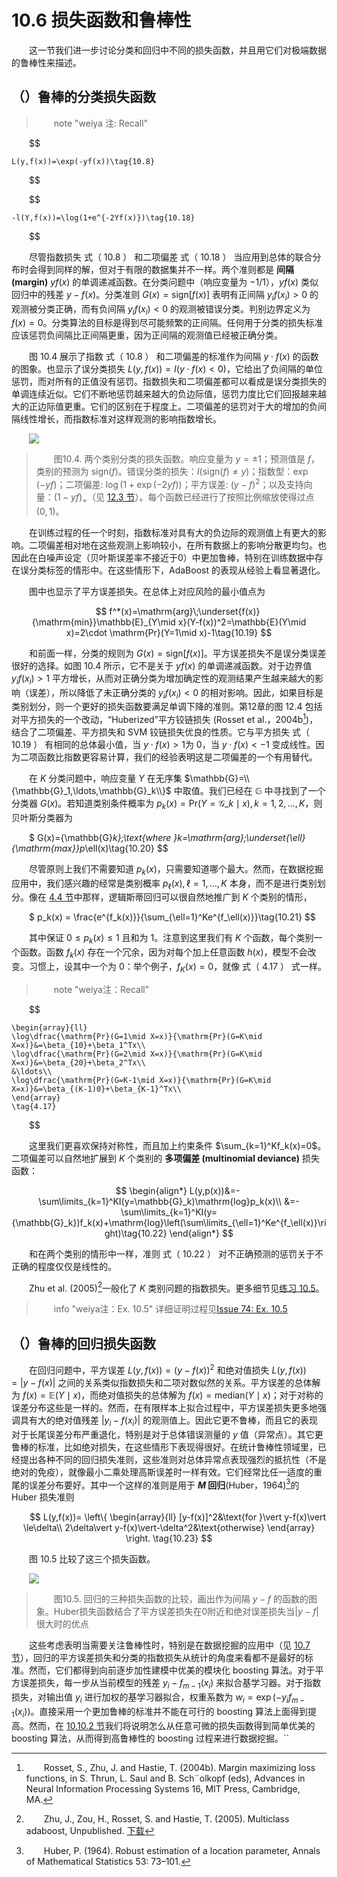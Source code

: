 # 10.6 损失函数和鲁棒性

<style>p{text-indent:2em;2}</style>

这一节我们进一步讨论分类和回归中不同的损失函数，并且用它们对极端数据的鲁棒性来描述。

## （）鲁棒的分类损失函数

> note "weiya 注: Recall"
    
$$

    L(y,f(x))=\exp(-yf(x))\tag{10.8}
    
$$

    
$$

    -l(Y,f(x))=\log(1+e^{-2Yf(x)})\tag{10.18}
    
$$

尽管指数损失 式（ 10.8 ） 和二项偏差 式（ 10.18 ） 当应用到总体的联合分布时会得到同样的解，但对于有限的数据集并不一样。两个准则都是 **间隔 (margin)** $yf(x)$ 的单调递减函数。在分类问题中（响应变量为 $-1/1$），$yf(x)$ 类似回归中的残差 $y-f(x)$。分类准则 $G(x)=\mathrm{sign}[f(x)]$ 表明有正间隔 $y_if(x_i)>0$ 的观测被分类正确，而有负间隔 $y_if(x_i)<0$ 的观测被错误分类。判别边界定义为 $f(x)=0$。分类算法的目标是得到尽可能频繁的正间隔。任何用于分类的损失标准应该惩罚负间隔比正间隔更重，因为正间隔的观测值已经被正确分类。

图 10.4 展示了指数 式（ 10.8 ） 和二项偏差的标准作为间隔 $y\cdot f(x)$ 的函数的图象。也显示了误分类损失 $L(y,f(x))=I(y\cdot f(x) < 0)$，它给出了负间隔的单位惩罚，而对所有的正值没有惩罚。指数损失和二项偏差都可以看成是误分类损失的单调连续近似。它们不断地惩罚越来越大的负边际值，惩罚力度比它们回报越来越大的正边际值更重。它们的区别在于程度上。二项偏差的惩罚对于大的增加的负间隔线性增长，而指数标准对这样观测的影响指数增长。

![](../img/10/fig10.4.png)

> 图10.4. 两个类别分类的损失函数。响应变量为 $y=\pm 1$；预测值是 $f$，类别的预测为 $\mathrm{sign}(f)$。错误分类的损失：$I(\mathrm{sign}(f)\neq y)$；指数型：$\exp(-yf)$；二项偏差: $\log(1+\exp(-2yf))$；平方误差: $(y-f)^2$；以及支持向量：$(1-yf)_+$（见 [12.3 节](/12-Support-Vector-Machines-and-Flexible-Discriminants/12.3-Support-Vector-Machines-and-Kernels/index.html)）。每个函数已经进行了按照比例缩放使得过点 $(0,1)$。

在训练过程的任一个时刻，指数标准对具有大的负边际的观测值上有更大的影响。二项偏差相对地在这些观测上影响较小，在所有数据上的影响分散更均匀。也因此在白噪声设定（贝叶斯误差率不接近于0）中更加鲁棒，特别在训练数据中存在误分类标签的情形中。在这些情形下，AdaBoost 的表现从经验上看显著退化。

图中也显示了平方误差损失。在总体上对应风险的最小值点为

$$
f^*(x)=\mathrm{arg}\;\underset{f(x)}{\mathrm{min}}\mathbb{E}_{Y\mid x}(Y-f(x))^2=\mathbb{E}(Y\mid x)=2\cdot \mathrm{Pr}(Y=1\mid x)-1\tag{10.19}
$$

和前面一样，分类的规则为 $G(x)=\mathrm{sign}[f(x)]$。平方误差损失不是误分类误差很好的选择。如图 10.4 所示，它不是关于 $yf(x)$ 的单调递减函数。对于边界值 $y_if(x_i)>1$ 平方增长，从而对正确分类为增加确定性的观测结果产生越来越大的影响（误差），所以降低了未正确分类的 $y_if(x_i) < 0$ 的相对影响。因此，如果目标是类别划分，则一个更好的损失函数要满足单调下降的准则。第12章的图 12.4 包括对平方损失的一个改动，“Huberized”平方铰链损失 (Rosset et al.，2004b[^1])，结合了二项偏差、平方损失和 SVM 铰链损失优良的性质。它与平方损失 式（ 10.19 ） 有相同的总体最小值，当 $y\cdot f(x) > 1$为 0，当 $y\cdot f(x) < -1$ 变成线性。因为二项函数比指数更容易计算，我们的经验表明这是二项偏差的一个有用替代。

在 $K$ 分类问题中，响应变量 $Y$ 在无序集 $\mathbb{G}=\\{\mathbb{G}_1,\ldots,\mathbb{G}_k\\}$ 中取值。我们已经在 $\mathbb{G}$ 中寻找到了一个分类器 $G(x)$。若知道类别条件概率为 $p_k(x)=\mathrm{Pr}(Y=\mathcal {G}\_k\mid x),k=1,2,\ldots,K$，则贝叶斯分类器为

$
G(x)={\mathbb{G}_k}\;\text{where }k=\mathrm{arg}\;\underset{\ell}{\mathrm{max}}p_\ell(x)\tag{10.20}
$$

尽管原则上我们不需要知道 $p_k(x)$，只需要知道哪个最大。然而，在数据挖掘应用中，我们感兴趣的经常是类别概率 $p_\ell(x),\ell=1,\ldots,K$ 本身，而不是进行类别划分。像在 [4.4 节](../04-Linear-Methods-for-Classification/4.4-Logistic-Regression/index.html)中那样，逻辑斯蒂回归可以很自然地推广到 $K$ 个类别的情形，


$
p_k(x) = \frac{e^{f_k(x)}}{\sum_{\ell=1}^Ke^{f_\ell(x)}}\tag{10.21}
$$

其中保证 $0\le p_k(x)\le 1$ 且和为 $1$。注意到这里我们有 $K$ 个函数，每个类别一个函数。函数 $f_k(x)$ 存在一个冗余，因为对每个加上任意函数 $h(x)$，模型不会改变。习惯上，设其中一个为 $0$：举个例子，$f_K(x)=0$，就像 式（ 4.17 ） 式一样。

> note "weiya注：Recall"
    
$$

    \begin{array}{ll}
    \log\dfrac{\mathrm{Pr}(G=1\mid X=x)}{\mathrm{Pr}(G=K\mid X=x)}&=\beta_{10}+\beta_1^Tx\\
    \log\dfrac{\mathrm{Pr}(G=2\mid X=x)}{\mathrm{Pr}(G=K\mid X=x)}&=\beta_{20}+\beta_2^Tx\\
    &\ldots\\
    \log\dfrac{\mathrm{Pr}(G=K-1\mid X=x)}{\mathrm{Pr}(G=K\mid X=x)}&=\beta_{(K-1)0}+\beta_{K-1}^Tx\\
    \end{array}
    \tag{4.17}
    
$$

这里我们更喜欢保持对称性，而且加上约束条件 $\sum_{k=1}^Kf_k(x)=0$。二项偏差可以自然地扩展到 $K$ 个类别的 **多项偏差 (multinomial deviance)** 损失函数：

$$
\begin{align*}
L(y,p(x))&=-\sum\limits_{k=1}^KI(y=\mathbb{G}_k)\mathrm{log}p_k(x)\\
&=-\sum\limits_{k=1}^KI(y={\mathbb{G}_k})f_k(x)+\mathrm{log}\left(\sum\limits_{\ell=1}^Ke^{f_\ell(x)}\right)\tag{10.22}
\end{align*}
$$

和在两个类别的情形中一样，准则 式（ 10.22 ） 对不正确预测的惩罚关于不正确的程度仅仅是线性的。

Zhu et al. (2005)[^2]一般化了 $K$ 类别问题的指数损失。更多细节见[练习 10.5](https://github.com/szcf-weiya/ESL-CN/issues/74)。

> info "weiya注：Ex. 10.5"
    详细证明过程见[Issue 74: Ex. 10.5](https://github.com/szcf-weiya/ESL-CN/issues/74)

## （）鲁棒的回归损失函数

在回归问题中，平方误差 $L(y,f(x))=(y-f(x))^2$ 和绝对值损失 $L(y,f(x))=\vert y-f(x)\vert$ 之间的关系类似指数损失和二项对数似然的关系。平方误差的总体解为 $f(x)=\mathbb{E}(Y\mid x)$，而绝对值损失的总体解为 $f(x)=\mathrm{median}(Y\mid x)$；对于对称的误差分布这些是一样的。然而，在有限样本上拟合过程中，平方误差损失更多地强调具有大的绝对值残差 $\vert y_i-f(x_i)\vert$ 的观测值上。因此它更不鲁棒，而且它的表现对于长尾误差分布严重退化，特别是对于总体错误测量的 $y$ 值（异常点）。其它更鲁棒的标准，比如绝对损失，在这些情形下表现得很好。在统计鲁棒性领域里，已经提出各种不同的回归损失准则，这些准则对总体异常点表现强烈的抵抗性（不是绝对的免疫），就像最小二乘处理高斯误差时一样有效。它们经常比任一适度的重尾的误差分布要好。其中一个这样的准则是用于 **$M$ 回归**(Huber，1964)[^3]的 Huber 损失准则


$$
L(y,f(x))=
\left\{
  \begin{array}{ll}
  [y-f(x)]^2&\text{for }\vert y-f(x)\vert \le\delta\\
  2\delta\vert y-f(x)\vert-\delta^2&\text{otherwise}
  \end{array}
\right.
\tag{10.23}
$$

图 10.5 比较了这三个损失函数。

![](../img/10/fig10.5.png)

> 图10.5. 回归的三种损失函数的比较，画出作为间隔 $y-f$ 的函数的图象。Huber损失函数结合了平方误差损失在0附近和绝对误差损失当$\vert y-f\vert$很大时的优点

这些考虑表明当需要关注鲁棒性时，特别是在数据挖掘的应用中（见 [10.7 节](10.7-Off-the-Shelf-Procedures-for-Data-Mining/index.html)），回归的平方误差损失和分类的指数损失从统计的角度来看都不是最好的标准。然而，它们都得到向前逐步加性建模中优美的模块化 boosting 算法。对于平方误差损失，每一步从当前模型的残差 $y_i-f_{m-1}(x_i)$ 来拟合基学习器。对于指数损失，对输出值 $y_i$ 进行加权的基学习器拟合，权重系数为 $w_i=\exp(-y_if_{m-1}(x_i))$。直接采用一个更加鲁棒的标准并不能在可行的 boosting 算法上面得到提高。然而，在 [10.10.2 节](10.10-Numerical-Optimization-via-Gradient-Boosting.md)我们将说明怎么从任意可微的损失函数得到简单优美的 boosting 算法，从而得到高鲁棒性的 boosting 过程来进行数据挖掘。``

[^1]: Rosset, S., Zhu, J. and Hastie, T. (2004b). Margin maximizing loss functions, in S. Thrun, L. Saul and B. Sch¨olkopf (eds), Advances in Neural Information Processing Systems 16, MIT Press, Cambridge, MA.
[^2]: Zhu, J., Zou, H., Rosset, S. and Hastie, T. (2005). Multiclass adaboost, Unpublished. [下载](../references/samme.pdf)
[^3]: Huber, P. (1964). Robust estimation of a location parameter, Annals of Mathematical Statistics 53: 73–101.